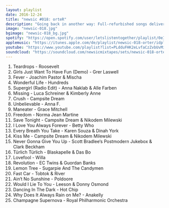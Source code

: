 ```yaml
---
layout: playlist
date: 2016-12-24
title: "newsic #018: orteR"
description: "Going back in another way: Full-refurbished songs delivered freshly made."
image: "newsic-018.jpg"
bgimage: "newsic-018_bg.jpg"
spotify: "https://open.spotify.com/user/letslistentogether/playlist/0eIssFTOEx3qP8sUmfoyXf"
applemusic: "https://itunes.apple.com/de/playlist/newsic-018-orter/idpl.79302bce67b74e459027fcd1f1b5a973"
youtube: "https://www.youtube.com/playlist?list=PLdduFHK2eLvfaCzZvbUvMivDw0bBknAni"
soundcloud: "https://soundcloud.com/newsicmixtapes/sets/newsic-018-orter"
---
```


<ol>
	<li>Teardrops - Roosevelt</li>
	<li>Girls Just Want To Have Fun (Demo) - Grer Laswell</li>
	<li>Fever - Joachim Pastor & Mischa</li>
	<li>Wonderful Life - Hundreds</li>
	<li>Supergirl (Radio Edit) - Anna Naklab & Alle Farben</li>
	<li>Missing - Luca Schreiner & Kimberly Anne</li>
	<li>Crush - Campsite Dream</li>
	<li>Unbelievable - Anna F.</li>
	<li>Maneater - Grace Mitchell</li>
	<li>Freedom - Norma Jean Martine</li>
	<li>Save Tonight - Campsite Dream & Nikodem Milewski</li>
	<li>I Love You Always Forever - Betty Who</li>
	<li>Every Breath You Take - Karen Souza & Dinah York</li>
	<li>Kiss Me - Campsite Dream & Nikodem Milewski</li>
	<li>Never Gonna Give You Up - Scott Bradlee‘s Postmodern Jukebox & Clark Beckham</li>
	<li>Türlich Türlich - Blaskapelle & Das Bo</li>
	<li>Lovefool - Willa</li>
	<li>Revolution - EC Twins & Guordan Banks</li>
	<li>Lemon Tree - Sugarpie And The Candymen</li>
	<li>Fast Car - Tobtok & River</li>
	<li>Ain‘t No Sunshine - Poldoore</li>
	<li>Would I Lie To You - Leeson & Donny Osmond</li>
	<li>Dancing In The Dark - Hot Chip</li>
	<li>Why Does It Always Rain on Me? - Anakelly</li>
	<li>Champagne Supernova - Royal Philharmonic Orchestra</li>
</ol>
